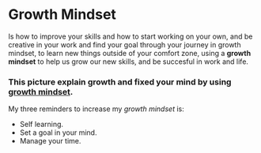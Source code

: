 # Growth Mindset
Is how to improve your skills and how to start working on your own, and be creative in your work and find your goal through your journey in growth mindset, to learn new things outside of your comfort zone, using a **growth mindset** to help us grow our new skills, and be succesful in work and life.
 ### This picture explain growth and fixed your mind by using [growth mindset](https://metrifit.com/wp-content/uploads/2020/08/growthmindsetlandscape.jpg).
 My three reminders to increase my _growth mindset_ is:
 - Self learning.
 - Set a goal in your mind. 
 - Manage your time. 
